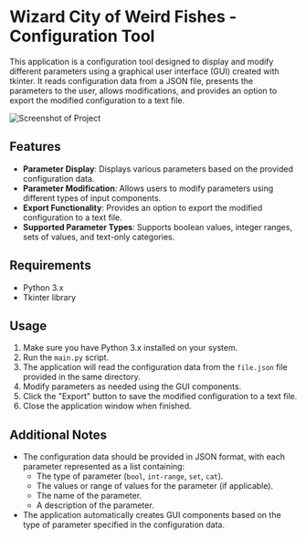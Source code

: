 # Wizard City of Weird Fishes - Configuration Tool

This application is a configuration tool designed to display and modify different parameters using a graphical user interface (GUI) created with tkinter. It reads configuration data from a JSON file, presents the parameters to the user, allows modifications, and provides an option to export the modified configuration to a text file.

![Screenshot of Project](https://github.com/QcTL/CoWF-VarImport/assets/71326643/441a91c2-e282-4e74-ac6d-a24dabbf1f79)

## Features

- **Parameter Display**: Displays various parameters based on the provided configuration data.
- **Parameter Modification**: Allows users to modify parameters using different types of input components.
- **Export Functionality**: Provides an option to export the modified configuration to a text file.
- **Supported Parameter Types**: Supports boolean values, integer ranges, sets of values, and text-only categories.

## Requirements

- Python 3.x
- Tkinter library

## Usage

1. Make sure you have Python 3.x installed on your system.
2. Run the `main.py` script.
3. The application will read the configuration data from the `file.json` file provided in the same directory.
4. Modify parameters as needed using the GUI components.
5. Click the "Export" button to save the modified configuration to a text file.
6. Close the application window when finished.

## Additional Notes

- The configuration data should be provided in JSON format, with each parameter represented as a list containing:
  - The type of parameter (`bool`, `int-range`, `set`, `cat`).
  - The values or range of values for the parameter (if applicable).
  - The name of the parameter.
  - A description of the parameter.
- The application automatically creates GUI components based on the type of parameter specified in the configuration data.

